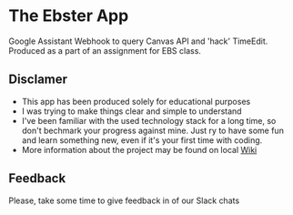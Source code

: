 # The Ebster App
Google Assistant Webhook to query Canvas API and 'hack' TimeEdit. 
Produced as a part of an assignment for EBS class.

## Disclamer
- This app has been produced solely for educational purposes
- I was trying to make things clear and simple to understand
- I've been familiar with the used technology stack for a long time, so don't bechmark your progress against mine. Just ry to have some fun and learn something new, even if it's your first time with coding.
- More information about the project may be found on local [Wiki](https://github.com/mikihaku/TheEbsterApp/wiki
) 
## Feedback
Please, take some time to give feedback in of our Slack chats
